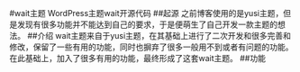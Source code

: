 #wait主题
WordPress主题wait开源代码
##起源
之前博客使用的是yusi主题，但是发现有很多功能并不能达到自己的要求，于是便萌生了自己开发一款主题的想法。
##介绍
wait主题来自于yusi主题，在其基础上进行了二次开发和很多完善和修改，保留了一些有用的功能，同时也摒弃了很多一般用不到或者有问题的功能。
在此基础上，加入了很多有用的功能，最终形成了这套wait主题。
##功能

